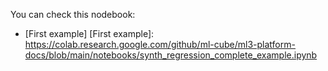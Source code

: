 You can check this nodebook:

- [First example]
[First example]: https://colab.research.google.com/github/ml-cube/ml3-platform-docs/blob/main/notebooks/synth_regression_complete_example.ipynb